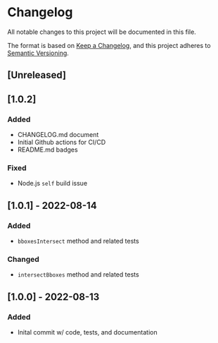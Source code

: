 # Changelog
All notable changes to this project will be documented in this file.

The format is based on [Keep a Changelog](https://keepachangelog.com/en/1.0.0/),
and this project adheres to [Semantic Versioning](https://semver.org/spec/v2.0.0.html).

## [Unreleased]

## [1.0.2]
### Added
- CHANGELOG.md document
- Initial Github actions for CI/CD
- README.md badges

### Fixed
- Node.js `self` build issue

## [1.0.1] - 2022-08-14
### Added
- `bboxesIntersect` method and related tests
### Changed
- `intersectBboxes` method and related tests

## [1.0.0] - 2022-08-13
### Added
- Inital commit w/ code, tests, and documentation